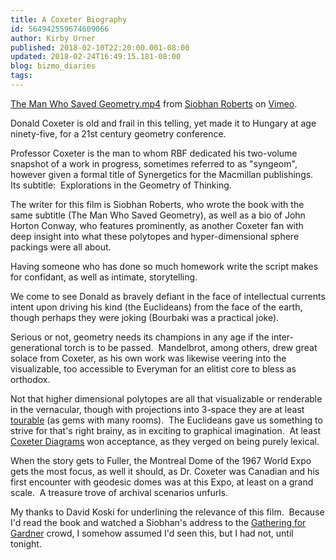 ```yaml
---
title: A Coxeter Biography
id: 564942559674609066
author: Kirby Urner
published: 2018-02-10T22:20:00.001-08:00
updated: 2018-02-24T16:49:15.181-08:00
blog: bizmo_diaries
tags: 
---
```


[The Man Who Saved Geometry.mp4](https://vimeo.com/120725835) from [Siobhan Roberts](https://vimeo.com/user37820902) on [Vimeo](https://vimeo.com/).

Donald Coxeter is old and frail in this telling, yet made it to Hungary at age ninety-five, for a 21st century geometry conference.

Professor Coxeter is the man to whom RBF dedicated his two-volume snapshot of a work in progress, sometimes referred to as "syngeom", however given a formal title of Synergetics for the Macmillan publishings.  Its subtitle:  Explorations in the Geometry of Thinking.

The writer for this film is Siobhan Roberts, who wrote the book with the same subtitle (The Man Who Saved Geometry), as well as a bio of John Horton Conway, who features prominently, as another Coxeter fan with deep insight into what these polytopes and hyper-dimensional sphere packings were all about.

Having someone who has done so much homework write the script makes for confidant, as well as intimate, storytelling.

We come to see Donald as bravely defiant in the face of intellectual currents intent upon driving his kind (the Euclideans) from the face of the earth, though perhaps they were joking (Bourbaki was a practical joke).

Serious or not, geometry needs its champions in any age if the inter-generational torch is to be passed.  Mandelbrot, among others, drew great solace from Coxeter, as his own work was likewise veering into the visualizable, too accessible to Everyman for an elitist core to bless as orthodox.

Not that higher dimensional polytopes are all that visualizable or renderable in the vernacular, though with projections into 3-space they are at least [tourable](https://en.wiktionary.org/wiki/tourable) (as gems with many rooms).  The Euclideans gave us something to strive for that's right brainy, as in exciting to graphical imagination.  At least [Coxeter Diagrams](https://en.wikipedia.org/wiki/Coxeter%E2%80%93Dynkin_diagram) won acceptance, as they verged on being purely lexical.

When the story gets to Fuller, the Montreal Dome of the 1967 World Expo gets the most focus, as well it should, as Dr. Coxeter was Canadian and his first encounter with geodesic domes was at this Expo, at least on a grand scale.  A treasure trove of archival scenarios unfurls.

My thanks to David Koski for underlining the relevance of this film.  Because I'd read the book and watched a Siobhan's address to the [Gathering for Gardner](http://mybizmo.blogspot.com/2005/12/heptagons.html) crowd, I somehow assumed I'd seen this, but I had not, until tonight.
